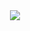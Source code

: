<div id="header" align="center">
  <img src="https://giphy.com/clips/storyful-arizona-milky-way-shooting-stars-ozNvZioZuhQZ9YmxvX">
</div>
